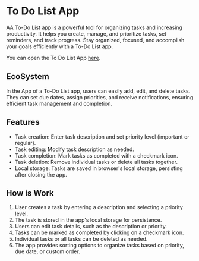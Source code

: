 # To Do List App

AA To-Do List app is a powerful tool for organizing tasks and increasing productivity. It helps you create, manage, and prioritize tasks, set reminders, and track progress. Stay organized, focused, and accomplish your goals efficiently with a To-Do List app.

You can open the To Do List App [here](https://chananelazenkot.github.io/review_Code/).

## EcoSystem

In the App of a To-Do List app, users can easily add, edit, and delete tasks. They can set due dates, assign priorities, and receive notifications, ensuring efficient task management and completion.

## Features

- Task creation: Enter task description and set priority level (important or regular).
- Task editing: Modify task description as needed.
- Task completion: Mark tasks as completed with a checkmark icon.
- Task deletion: Remove individual tasks or delete all tasks together.
- Local storage: Tasks are saved in browser's local storage, persisting after closing the app.

## How is Work

1. User creates a task by entering a description and selecting a priority level.
2. The task is stored in the app's local storage for persistence.
3. Users can edit task details, such as the description or priority.
4. Tasks can be marked as completed by clicking on a checkmark icon.
5. Individual tasks or all tasks can be deleted as needed.
6. The app provides sorting options to organize tasks based on priority, due date, or custom order.

